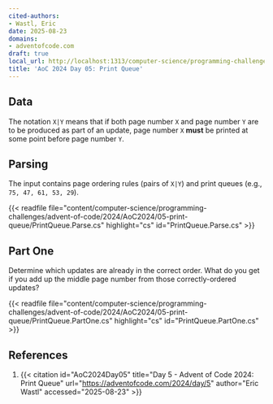 ```yaml
---
cited-authors:
- Wastl, Eric
date: 2025-08-23
domains:
- adventofcode.com
draft: true
local_url: http://localhost:1313/computer-science/programming-challenges/advent-of-code/2024/AoC2024/05-print-queue/05-print-queue/
title: 'AoC 2024 Day 05: Print Queue'
---
```


## Data

The notation `X|Y` means that if both page number `X` and page number `Y` are to
be produced as part of an update, page number `X` **must** be printed at some
point before page number `Y`.

## Parsing

The input contains page ordering rules (pairs of `X|Y`) and print queues (e.g.,
`75, 47, 61, 53, 29`).

{{< readfile
  file="content/computer-science/programming-challenges/advent-of-code/2024/AoC2024/05-print-queue/PrintQueue.Parse.cs"
  highlight="cs"
  id="PrintQueue.Parse.cs" >}}

## Part One

Determine which updates are already in the correct order. What do you get if
you add up the middle page number from those correctly-ordered updates?

{{< readfile
  file="content/computer-science/programming-challenges/advent-of-code/2024/AoC2024/05-print-queue/PrintQueue.PartOne.cs"
  highlight="cs"
  id="PrintQueue.PartOne.cs" >}}

## References

1. {{< citation
  id="AoC2024Day05"
  title="Day 5 - Advent of Code 2024: Print Queue"
  url="https://adventofcode.com/2024/day/5"
  author="Eric Wastl"
  accessed="2025-08-23" >}}
